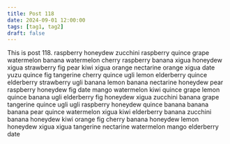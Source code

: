 ```yaml
---
title: Post 118
date: 2024-09-01 12:00:00
tags: [tag1, tag2]
draft: false
---
```

This is post 118.
raspberry
honeydew
zucchini
raspberry
quince
grape
watermelon
banana
watermelon
cherry
raspberry
banana
xigua
honeydew
xigua
strawberry
fig
pear
kiwi
xigua
orange
nectarine
orange
xigua
date
yuzu
quince
fig
tangerine
cherry
quince
ugli
lemon
elderberry
quince
elderberry
strawberry
ugli
banana
lemon
banana
nectarine
honeydew
pear
raspberry
honeydew
fig
date
mango
watermelon
kiwi
quince
grape
lemon
quince
banana
ugli
elderberry
fig
honeydew
xigua
zucchini
banana
grape
tangerine
quince
ugli
ugli
raspberry
honeydew
quince
banana
banana
banana
pear
quince
watermelon
xigua
kiwi
elderberry
banana
zucchini
banana
honeydew
kiwi
orange
fig
cherry
banana
honeydew
lemon
honeydew
xigua
xigua
tangerine
nectarine
watermelon
mango
elderberry
date
